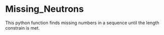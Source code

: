 # Missing_Neutrons

This python function finds missing numbers in a sequence until the length constrain is met.
